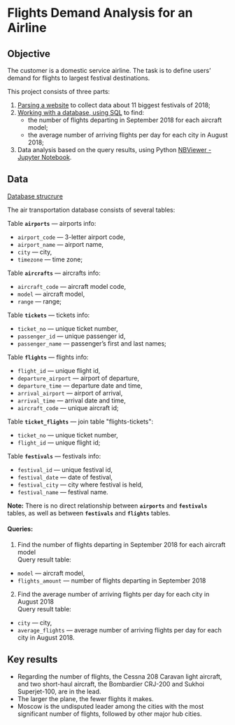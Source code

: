 # Flights Demand Analysis for an Airline

## Objective
The customer is a domestic service airline. The task is to define users’ demand for flights to largest festival destinations.

This project consists of three parts:
1. [Parsing a website](https://github.com/plgesha/data-analyst-professional-training-course-projects/blob/master/Flights%20Demand%20Analysis%20for%20an%20Airline/parser.py) to collect data about 11 biggest festivals of 2018;
2. [Working with a database, using SQL](https://github.com/plgesha/data-analyst-professional-training-course-projects/blob/master/Flights%20Demand%20Analysis%20for%20an%20Airline/queries.sql) to find: 
    - the number of flights departing in September 2018 for each aircraft model;
    - the average number of arriving flights per day for each city in August 2018;
3. Data analysis based on the query results, using Python [NBViewer - Jupyter Notebook](https://nbviewer.org/github/plgesha/data-analyst-professional-training-course-projects/blob/master/Flights%20Demand%20Analysis%20for%20an%20Airline/Flights%20Demand%20Analysis%20for%20an%20Airline.ipynb).

## Data
[Database strucrure](https://github.com/plgesha/data-analyst-professional-training-course-projects/blob/master/Flights%20Demand%20Analysis%20for%20an%20Airline/db_structure.jpg)

The air transportation database consists of several tables:

Table **`airports`** — airports info:
- `airport_code` — 3-letter airport code,
- `airport_name` — airport name,
- `city` — city,
- `timezone` — time zone;

Table **`aircrafts`** — aircrafts info:
- `aircraft_code` — aircraft model code,
- `model` — aircraft model,
- `range` — range;

Table **`tickets`** — tickets info:
- `ticket_no` — unique ticket number,
- `passenger_id` — unique passenger id,
- `passenger_name` — passenger’s first and last names;

Table **`flights`** — flights info:
- `flight_id` — unique flight id,
- `departure_airport` — airport of departure,
- `departure_time` — departure date and time,
- `arrival_airport` — airport of arrival,
- `arrival_time` — arrival date and time,
- `aircraft_code` — unique aircraft id;

Table **`ticket_flights`** — join table "flights-tickets":
- `ticket_no` — unique ticket number,
- `flight_id` — unique flight id;

Table **`festivals`** — festivals info:
- `festival_id` — unique festival id,
- `festival_date` — date of festival,
- `festival_city` — city where festival is held,
- `festival_name` — festival name.

**Note:** There is no direct relationship between **`airports`** and **`festivals`** tables, as well as between **`festivals`** and **`flights`** tables.

#### Queries:
1.  Find the number of flights departing in September 2018 for each aircraft model         
Query result table:
- `model` — aircraft model,
- `flights_amount` — number of flights departing in September 2018
2. Find the average number of arriving flights per day for each city in August 2018      
Query result table:
- `city` — city,
- `average_flights` — average number of arriving flights per day for each city in August 2018.

## Key results
- Regarding the number of flights, the Cessna 208 Caravan light aircraft, and two short-haul aircraft, the Bombardier CRJ-200 and Sukhoi Superjet-100, are in the lead. 
- The larger the plane, the fewer flights it makes.
- Moscow is the undisputed leader among the cities with the most significant number of flights, followed by other major hub cities.
